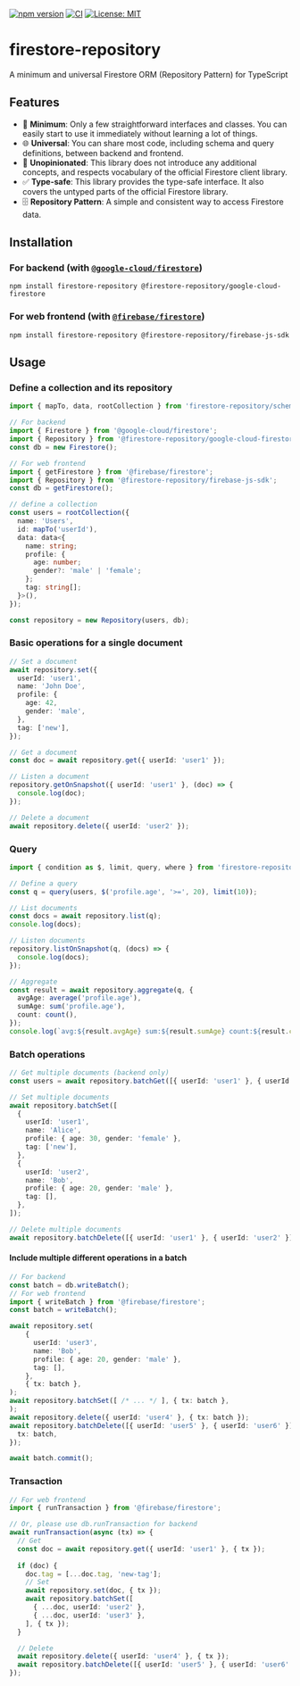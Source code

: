 [![npm version](https://badge.fury.io/js/firestore-repository.svg)](https://badge.fury.io/js/firestore-repository)
[![CI](https://github.com/ikenox/firestore-repository/actions/workflows/check-and-test.yaml/badge.svg)](https://github.com/ikenox/firestore-repository/actions/workflows/check-and-test.yaml)
[![License: MIT](https://img.shields.io/badge/License-MIT-yellow.svg)](https://opensource.org/licenses/MIT)

# firestore-repository

A minimum and universal Firestore ORM (Repository Pattern) for TypeScript

## Features

- 🚀 **Minimum**: Only a few straightforward interfaces and classes. You can easily start to use it immediately without learning a lot of things.
- 🌐 **Universal**: You can share most code, including schema and query definitions, between backend and frontend.
- 🤝 **Unopinionated**: This library does not introduce any additional concepts, and respects vocabulary of the official Firestore client library.
- ✅ **Type-safe**: This library provides the type-safe interface. It also covers the untyped parts of the official Firestore library.
- 🗄️ **Repository Pattern**: A simple and consistent way to access Firestore data.

## Installation

### For backend (with [`@google-cloud/firestore`](https://www.npmjs.com/package/@google-cloud/firestore))

```shell
npm install firestore-repository @firestore-repository/google-cloud-firestore 
````

### For web frontend (with [`@firebase/firestore`](https://www.npmjs.com/package/@firebase/firestore))

```shell
npm install firestore-repository @firestore-repository/firebase-js-sdk
```

## Usage

### Define a collection and its repository

```ts
import { mapTo, data, rootCollection } from 'firestore-repository/schema';

// For backend
import { Firestore } from '@google-cloud/firestore';
import { Repository } from '@firestore-repository/google-cloud-firestore';
const db = new Firestore();

// For web frontend
import { getFirestore } from '@firebase/firestore';
import { Repository } from '@firestore-repository/firebase-js-sdk';
const db = getFirestore();

// define a collection
const users = rootCollection({
  name: 'Users',
  id: mapTo('userId'),
  data: data<{
    name: string;
    profile: {
      age: number;
      gender?: 'male' | 'female';
    };
    tag: string[];
  }>(),
});

const repository = new Repository(users, db);
```

### Basic operations for a single document

```ts
// Set a document
await repository.set({
  userId: 'user1',
  name: 'John Doe',
  profile: {
    age: 42,
    gender: 'male',
  },
  tag: ['new'],
});

// Get a document
const doc = await repository.get({ userId: 'user1' });

// Listen a document
repository.getOnSnapshot({ userId: 'user1' }, (doc) => {
  console.log(doc);
});

// Delete a document
await repository.delete({ userId: 'user2' });
```

### Query

```ts
import { condition as $, limit, query, where } from 'firestore-repository/query';

// Define a query
const q = query(users, $('profile.age', '>=', 20), limit(10));

// List documents
const docs = await repository.list(q);
console.log(docs);

// Listen documents
repository.listOnSnapshot(q, (docs) => {
  console.log(docs);
});

// Aggregate
const result = await repository.aggregate(q, {
  avgAge: average('profile.age'),
  sumAge: sum('profile.age'),
  count: count(),
});
console.log(`avg:${result.avgAge} sum:${result.sumAge} count:${result.count}`);
```

### Batch operations

```ts
// Get multiple documents (backend only)
const users = await repository.batchGet([{ userId: 'user1' }, { userId: 'user2' }]);

// Set multiple documents
await repository.batchSet([
  {
    userId: 'user1',
    name: 'Alice',
    profile: { age: 30, gender: 'female' },
    tag: ['new'],
  },
  {
    userId: 'user2',
    name: 'Bob',
    profile: { age: 20, gender: 'male' },
    tag: [],
  },
]);

// Delete multiple documents
await repository.batchDelete([{ userId: 'user1' }, { userId: 'user2' }]);
```

#### Include multiple different operations in a batch

```ts
// For backend
const batch = db.writeBatch();
// For web frontend
import { writeBatch } from '@firebase/firestore';
const batch = writeBatch();

await repository.set(
    {
      userId: 'user3',
      name: 'Bob',
      profile: { age: 20, gender: 'male' },
      tag: [],
    },
    { tx: batch },
);
await repository.batchSet([ /* ... */ ], { tx: batch },
);
await repository.delete({ userId: 'user4' }, { tx: batch });
await repository.batchDelete([{ userId: 'user5' }, { userId: 'user6' }], {
  tx: batch,
});

await batch.commit();
```

### Transaction

```ts
// For web frontend
import { runTransaction } from '@firebase/firestore';

// Or, please use db.runTransaction for backend
await runTransaction(async (tx) => {
  // Get
  const doc = await repository.get({ userId: 'user1' }, { tx });
  
  if (doc) {
    doc.tag = [...doc.tag, 'new-tag'];
    // Set
    await repository.set(doc, { tx });
    await repository.batchSet([
      { ...doc, userId: 'user2' },
      { ...doc, userId: 'user3' },
    ], { tx });
  }

  // Delete
  await repository.delete({ userId: 'user4' }, { tx });
  await repository.batchDelete([{ userId: 'user5' }, { userId: 'user6' }], { tx });
});
```

